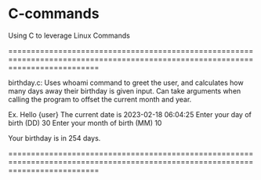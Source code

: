 # C-commands
Using C to leverage Linux Commands

================================================================================================================================

birthday.c: Uses whoami command to greet the user, and calculates how many days away their birthday is given input.
Can take arguments when calling the program to offset the current month and year.

Ex.
Hello {user}
The current date is 2023-02-18 06:04:25
Enter your day of birth (DD)
30
Enter your month of birth (MM)
10

Your birthday is in 254 days.

================================================================================================================================

